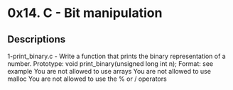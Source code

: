 #  0x14. C - Bit manipulation

## Descriptions

1-print_binary.c - Write a function that prints the binary representation of a number.
Prototype: void print_binary(unsigned long int n);
Format: see example
You are not allowed to use arrays
You are not allowed to use malloc
You are not allowed to use the % or / operators
